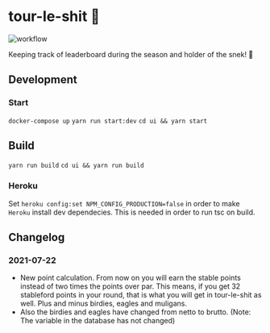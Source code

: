 # tour-le-shit 💩

![workflow](https://github.com/nicce/tour-le-shit/actions/workflows/main.yaml/badge.svg)

Keeping track of leaderboard during the season and holder of the snek! 🐍

## Development

### Start

`docker-compose up`
`yarn run start:dev`
`cd ui && yarn start`

## Build

`yarn run build`
`cd ui && yarn run build`

### Heroku

Set `heroku config:set NPM_CONFIG_PRODUCTION=false` in order to make `Heroku` install dev dependecies. This is needed in order to run tsc on build.

## Changelog

### 2021-07-22

-   New point calculation. From now on you will earn the stable points instead of two times the points over par. This means, if you get 32 stableford points in your round, that is what you will get in tour-le-shit as well. Plus and minus birdies, eagles and muligans.
-   Also the birdies and eagles have changed from netto to brutto. (Note: The variable in the database has not changed)

